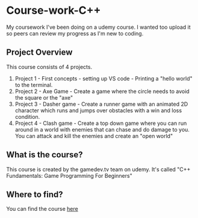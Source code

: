 # Course-work-C++

My coursework I've been doing on a udemy course. I wanted too upload it so peers can review my progress as I'm new to coding. 

## Project Overview

This course consists of 4 projects.

1. Project 1 - First concepts - setting up VS code - Printing a "hello world" to the terminal.
2. Project 2 - Axe Game - Create a game where the circle needs to avoid the square or the "axe"
3. Project 3 - Dasher game - Create a runner game with an animated 2D character which runs and jumps over obstacles with a win and loss condition. 
4. Project 4 - Clash game - Create a top down game where you can run around in a world with enemies that can chase and do damage to you. You can attack and kill the enemies and create an "open world"


## What is the course?

This course is created by the gamedev.tv team on udemy. It's called "C++ Fundamentals: Game Programming For Beginners"

## Where to find?

You can find the course [here](https://www.udemy.com/course/cpp-fundamentals/)
